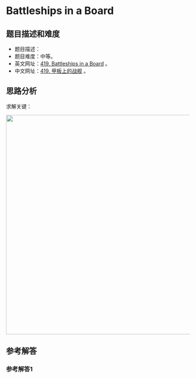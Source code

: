 # Battleships in a Board

## 题目描述和难度
+ 题目描述：
+ 题目难度：中等。
+ 英文网址：[419. Battleships in a Board](https://leetcode.com/problems/battleships-in-a-board/description/)  。
+ 中文网址：[419. 甲板上的战舰](https://leetcode-cn.com/problems/battleships-in-a-board/description/)  。
## 思路分析
求解关键：

<img src="https://liweiwei1419.github.io/images/leetcode-solution/" width="600">

## 参考解答
### 参考解答1

```java

```